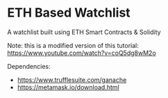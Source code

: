 # ETH Based Watchlist
A watchlist built using ETH Smart Contracts &amp; Solidity

Note: this is a modified version of this tutorial: https://www.youtube.com/watch?v=coQ5dg8wM2o


Dependencies:
- https://www.trufflesuite.com/ganache
- https://metamask.io/download.html
